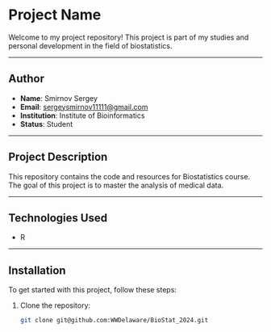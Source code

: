 # Project Name

Welcome to my project repository! This project is part of my studies and personal development in the field of biostatistics.

---

## Author

- **Name**: Smirnov Sergey  
- **Email**: sergeysmirnov11111@gmail.com  
- **Institution**: Institute of Bioinformatics  
- **Status**: Student  

---

## Project Description

This repository contains the code and resources for Biostatistics course. The goal of this project is to master the analysis of medical data.

---

## Technologies Used

- R

---

## Installation

To get started with this project, follow these steps:

1. Clone the repository:
   ```bash
   git clone git@github.com:WWDelaware/BioStat_2024.git
